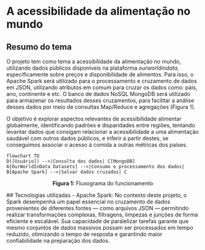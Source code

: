 # A acessibilidade da alimentação no mundo
## Resumo do tema
O projeto tem como tema a acessibilidade da alimentação no mundo, utilizando dados públicos disponíveis na plataforma *ourworldindata*, especificamente sobre preços e disponibilidade de alimentos. Para isso, o Apache Spark será utilizado para o processamento e cruzamento de dados em JSON, utilizando atributos em comum para cruzar os dados como: país, ano, continente e etc. O banco de dados NoSQL MongoDB será utilizado para armazenar os resultados desses cruzamentos, para facilitar a análise desses dados por meio de consultas Map/Reduce e agregações (Figura 1). 

O objetivo é explorar aspectos relevantes de acessibilidade alimentar globalmente, identificando padrões e disparidades entre regiões, tentando levantar dados que consigam relacionar a acessibilidade a uma alimentação saudável com outros dados públicos, e inferir a partir destes, se conseguimos associar o acesso à comida a outras métricas dos países.

```mermaid
flowchart TD
D([Usuário]) -->|Consulta dos dados| C[MongoDB]
A[OurWorldInData Datasets] -->|Consumo e processamento dos dados| B[Apache Spark] -->|Salvar dados cruzados| C
```
<p align="center"><b>Figura 1:</b> Fluxograma do funcionamento</p>
## Tecnologias utilizadas
- Apache Spark: 
  No contexto deste projeto, o Spark desempenha um papel essencial no cruzamento de dados provenientes de diferentes fontes — como arquivos JSON — permitindo realizar transformações complexas, filtragens, limpezas e junções de forma eficiente e escalável. Sua capacidade de paralelizar tarefas garante que mesmo conjuntos de dados massivos possam ser processados em tempo reduzido, otimizando o tempo de resposta e garantindo maior confiabilidade na preparação dos dados.
